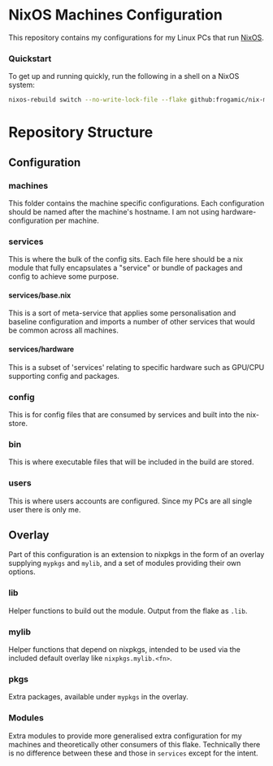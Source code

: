 # NixOS Machines Configuration

This repository contains my configurations for my Linux PCs that run [NixOS](https://nixos.org).

### Quickstart

To get up and running quickly, run the following in a shell on a NixOS system:

```bash
nixos-rebuild switch --no-write-lock-file --flake github:frogamic/nix-machines
```

# Repository Structure

## Configuration

### machines

This folder contains the machine specific configurations. Each configuration should be named after the machine's hostname. I am not using hardware-configuration per machine.

### services

This is where the bulk of the config sits. Each file here should be a nix module that fully encapsulates a "service" or bundle of packages and config to achieve some purpose.

#### services/base.nix

This is a sort of meta-service that applies some personalisation and baseline configuration and imports a number of other services that would be common across all machines.

#### services/hardware

This is a subset of 'services' relating to specific hardware such as GPU/CPU supporting config and packages.

### config

This is for config files that are consumed by services and built into the nix-store.

### bin

This is where executable files that will be included in the build are stored.

### users

This is where users accounts are configured. Since my PCs are all single user there is only me.

## Overlay

Part of this configuration is an extension to nixpkgs in the form of an overlay supplying `mypkgs` and `mylib`, and a set of modules providing their own options.

### lib

Helper functions to build out the module. Output from the flake as `.lib`.

### mylib

Helper functions that depend on nixpkgs, intended to be used via the included default overlay like `nixpkgs.mylib.<fn>`.

### pkgs

Extra packages, available under `mypkgs` in the overlay.

### Modules

Extra modules to provide more generalised extra configuration for my machines and theoretically other consumers of this flake.
Technically there is no difference between these and those in `services` except for the intent.

